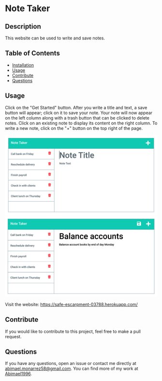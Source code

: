 # Note Taker

## Description
    
This website can be used to write and save notes.
    
## Table of Contents
    
- [Installation](#installation)
- [Usage](#usage)
- [Contribute](#contribute)
- [Questions](#questions)
    
## Usage
    
Click on the "Get Started" button. After you write a title and text, a save button will appear; click on it to save your note. Your note will now appear on the left column along with a trash button that can be clicked to delete notes. Click on an existing note to display its content on the right column. To write a new note, click on the "+" button on the top right of the page.

![Site screenshot](images/11-express-homework-demo-01.png)
![Site screenshot 2](images/11-express-homework-demo-02.png)

Visit the website: https://safe-escarpment-03788.herokuapp.com/

## Contribute
    
If you would like to contribute to this project, feel free to make a pull request. 

## Questions

If you have any questions, open an issue or contact me directly at abimael.monarrez58@gmail.com. You can find more of my work at [Abimael1996](https://github.com/Abimael1996).

